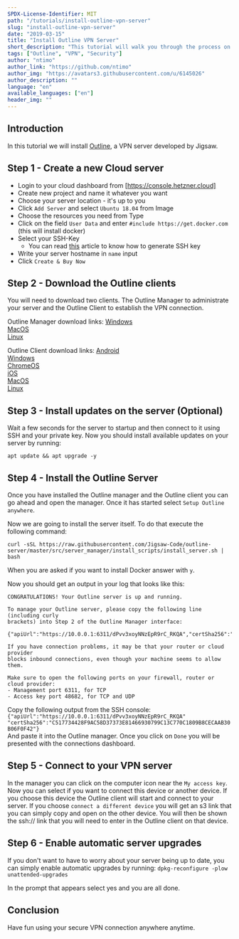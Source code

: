 ```yaml
---
SPDX-License-Identifier: MIT
path: "/tutorials/install-outline-vpn-server"
slug: "install-outline-vpn-server"
date: "2019-03-15"
title: "Install Outline VPN Server"
short_description: "This tutorial will walk you through the process on how to setup an Outline VPN Server."
tags: ["Outline", "VPN", "Security"]
author: "ntimo"
author_link: "https://github.com/ntimo"
author_img: "https://avatars3.githubusercontent.com/u/6145026"
author_description: ""
language: "en"
available_languages: ["en"]
header_img: ""
---
```



## Introduction

In this tutorial we will install [Outline](https://getoutline.org/), a VPN server developed by Jigsaw.

## Step 1 - Create a new Cloud server

* Login to your cloud dashboard from [https://console.hetzner.cloud]
* Create new project and name it whatever you want
* Choose your server location - it's up to you
* Click `Add Server` and select `Ubuntu 18.04` from Image
* Choose the resources you need from Type
* Click on the field `User Data` and enter `#include https://get.docker.com` (this will install docker)
* Select your SSH-Key
    * You can read [this](https://help.github.com/en/enterprise/2.16/user/articles/generating-a-new-ssh-key-and-adding-it-to-the-ssh-agent) article to know how to generate SSH key
* Write your server hostname in `name` input
* Click `Create & Buy Now`

## Step 2 - Download the Outline clients

You will need to download two clients. The Outline Manager to administrate your server and the Outline Client to establish the VPN connection.

Outline Manager download links:
[Windows](https://raw.githubusercontent.com/Jigsaw-Code/outline-releases/master/manager/stable/Outline-Manager.exe)  
[MacOS](https://raw.githubusercontent.com/Jigsaw-Code/outline-releases/master/manager/stable/Outline-Manager.dmg)  
[Linux](https://raw.githubusercontent.com/Jigsaw-Code/outline-releases/master/manager/stable/Outline-Manager.AppImage)  

Outline Client download links:
[Android](https://play.google.com/store/apps/details?id=org.outline.android.client)  
[Windows](https://raw.githubusercontent.com/Jigsaw-Code/outline-releases/master/client/stable/Outline-Client.exe)  
[ChromeOS](https://play.google.com/store/apps/details?id=org.outline.android.client)  
[iOS](https://itunes.apple.com/us/app/outline-app/id1356177741)  
[MacOS](https://itunes.apple.com/us/app/outline-app/id1356178125)  
[Linux](https://raw.githubusercontent.com/Jigsaw-Code/outline-releases/master/client/stable/Outline-Client.AppImage)  

## Step 3 - Install updates on the server (Optional)

Wait a few seconds for the server to startup and then connect to it using SSH and your private key.
Now you should install available updates on your server by running:

`apt update && apt upgrade -y`

## Step 4 - Install the Outline Server

Once you have installed the Outline manager and the Outline client you can go ahead and open the manager. Once it has started select `Setup Outline anywhere`.

Now we are going to install the server itself. To do that execute the following command:
```
curl -sSL https://raw.githubusercontent.com/Jigsaw-Code/outline-server/master/src/server_manager/install_scripts/install_server.sh | bash
```

When you are asked if you want to install Docker answer with `y`.

Now you should get an output in your log that looks like this:
```
CONGRATULATIONS! Your Outline server is up and running.

To manage your Outline server, please copy the following line (including curly
brackets) into Step 2 of the Outline Manager interface:

{"apiUrl":"https://10.0.0.1:6311/dPvv3xoyNNzEpR9rC_RKQA","certSha256":"C517734428F9AC58D37373E81466930799C13C770C1809B8CECAAB30B06F0F42"}

If you have connection problems, it may be that your router or cloud provider
blocks inbound connections, even though your machine seems to allow them.

Make sure to open the following ports on your firewall, router or cloud provider:
- Management port 6311, for TCP
- Access key port 48682, for TCP and UDP
```

Copy the following output from the SSH console:
`{"apiUrl":"https://10.0.0.1:6311/dPvv3xoyNNzEpR9rC_RKQA" "certSha256":"C517734428F9AC58D37373E81466930799C13C770C1809B8CECAAB30B06F0F42"}`  
And paste it into the Outline manager. Once you click on `Done` you will be presented with the connections dashboard.

## Step 5 - Connect to your VPN server

In the manager you can click on the computer icon near the `My access key`. Now you can select if you want to connect this device or another device.
If you choose this device the Outline client will start and connect to your server.
If you choose `connect a different device` you will get an s3 link that you can simply copy and open on the other device. You will then be shown the ssh:// link that you will need to enter in the Outline client on that device.

## Step 6 -  Enable automatic server upgrades

If you don't want to have to worry about your server being up to date, you can simply enable automatic upgrades by running:
`dpkg-reconfigure -plow unattended-upgrades`  

In the prompt that appears select yes and you are all done.

## Conclusion

Have fun using your secure VPN connection anywhere anytime.
